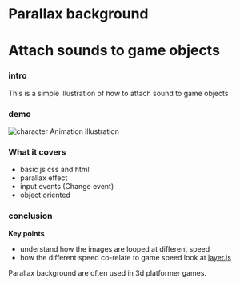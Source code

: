 # Parallax background

# Attach sounds to game objects

### intro

This is a simple illustration of how to attach sound to game objects

### demo

<div>
<!-- images go here -->

<img src="./illustration.gif" alt="character Animation illustration"/>

</div>

### What it covers

- basic js css and html
- parallax effect
- input events (Change event)
- object oriented

### conclusion

**Key points**

- understand how the images are looped at different speed
- how the different speed co-relate to game speed look at [layer.js]("./layer.js")

Parallax background are often used in 3d platformer games.
